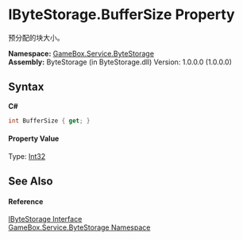 # IByteStorage.BufferSize Property 
 

预分配的块大小。

**Namespace:**&nbsp;<a href="cbcf8424-cd18-fbda-feb6-4e99463c65b9">GameBox.Service.ByteStorage</a><br />**Assembly:**&nbsp;ByteStorage (in ByteStorage.dll) Version: 1.0.0.0 (1.0.0.0)

## Syntax

**C#**<br />
``` C#
int BufferSize { get; }
```


#### Property Value
Type: <a href="http://msdn2.microsoft.com/zh-cn/library/td2s409d" target="_blank">Int32</a>

## See Also


#### Reference
<a href="b6a23990-52d1-f1fb-01e4-4803a372ac15">IByteStorage Interface</a><br /><a href="cbcf8424-cd18-fbda-feb6-4e99463c65b9">GameBox.Service.ByteStorage Namespace</a><br />